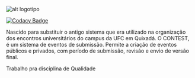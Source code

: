 ![alt logotipo](/arquivos/imagens/contest_logotipo.png)

[![Codacy Badge](https://api.codacy.com/project/badge/Grade/97f58301337c4d3290e260533136b020)](https://www.codacy.com/app/NPI-UFC/contest?utm_source=github.com&amp;utm_medium=referral&amp;utm_content=npi-ufc-qxd/contest&amp;utm_campaign=Badge_Grade)

Nascido para substituir o antigo sistema que era utilizado na organização dos encontros universitários do campus da UFC em Quixadá. O CONTEST, é um sistema de eventos de submissão. Permite a criação de eventos públicos e privados, com período de submissão, revisão e envio de versão final. 

Trabalho pra disciplina de Qualidade

